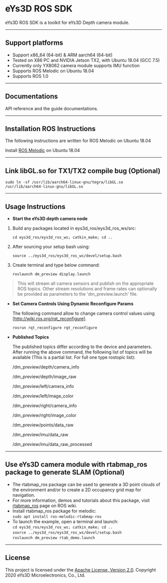 # **eYs3D ROS SDK**

eYs3D ROS SDK is a toolkit for eYs3D Depth camera module.

----------

## Support platforms

* Support x86_64 (64-bit) & ARM aarch64 (64-bit)
* Tested on X86 PC and NVIDIA Jetson TX2, with Ubuntu 18.04 (GCC 7.5)
* Currently only YX8062 camera module supports IMU function
* Supports ROS Melodic on Ubuntu 18.04
* Supports ROS 1.0

----------

## Documentations

API reference and the guide documentations.

----------

## Installation ROS Instructions

The following instructions are written for ROS Melodic on Ubuntu 18.04  

Install [ROS Melodic][1] on Ubuntu 18.04  

----------

## Link libGL.so for TX1/TX2 compile bug (Optional)

  `sudo ln -sf /usr/lib/aarch64-linux-gnu/tegra/libGL.so /usr/lib/aarch64-linux-gnu/libGL.so`
  
----------

## Usage Instructions

 - **Start the eYs3D depth camera node**
 1. Build any packages located in eys3d_ros/eys3d_ros_ws/src:
 
    `cd eys3d_ros/eys3d_ros_ws; catkin_make; cd ..`
 
 2. After sourcing your setup bash using:  

    `source ../eys3d_ros/eys3d_ros_ws/devel/setup.bash`

 3. Create terminal and type below command:  

    `roslaunch dm_preview display.launch`  
        
 > This will stream all camera sensors and publish on the appropriate ROS topics. Other stream resolutions and frame rates can optionally be provided as parameters to the 'dm_preview.launch' file.  

 - **Set Camera Controls Using Dynamic Reconfigure Params**
 
    The following command allow to change camera control values using [http://wiki.ros.org/rqt_reconfigure].  

    `rosrun rqt_reconfigure rqt_reconfigure`  

 - **Published Topics**  

    The published topics differ according to the device and parameters. After running the above command, the following list of topics will be available (This is a partial list. For full one type rostopic list):  

    /dm_preview/depth/camera_info  
    
    /dm_preview/depth/image_raw  
    
    /dm_preview/left/camera_info  
    
    /dm_preview/left/image_color  
    
    /dm_preview/right/camera_info  
    
    /dm_preview/right/image_color  
    
    /dm_preview/points/data_raw  
    
    /dm_preview/imu/data_raw  
    
    /dm_preview/imu/data_raw_processed  
    
----------
## Use eYs3D camera module with rtabmap_ros package to generate SLAM (Optional)
- The rtabmap_ros package can be used to generate a 3D point clouds of the environment and/or to create a 2D occupancy grid map for navigation.
- For more information, demos and tutorials about this package, visit [rtabmap_ros](http://wiki.ros.org/rtabmap_ros) page on ROS wiki.
- Install rtabmap_ros package for melodic:  
    `sudo apt install ros-melodic-rtabmap-ros`  
- To launch the example, open a terminal and launch:  
    `cd eys3d_ros/eys3d_ros_ws; catkin_make; cd ..`  
    `source ../eys3d_ros/eys3d_ros_ws/devel/setup.bash`  
    `roslaunch dm_preview rtab_demo.launch` 
----------

 ## License

This project is licensed under the [Apache License, Version 2.0](/LICENSE). Copyright 2020 eYs3D Microelectronics, Co., Ltd.


  [1]: http://wiki.ros.org/melodic/Installation/Ubuntu
